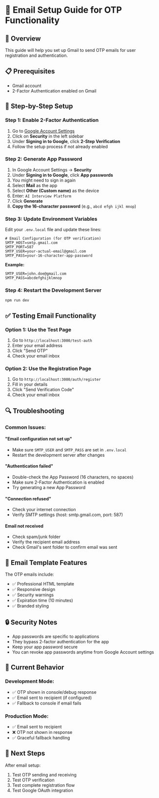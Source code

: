 # 📧 Email Setup Guide for OTP Functionality

## 🎯 Overview
This guide will help you set up Gmail to send OTP emails for user registration and authentication.

## 📋 Prerequisites
- Gmail account
- 2-Factor Authentication enabled on Gmail

## 🔧 Step-by-Step Setup

### Step 1: Enable 2-Factor Authentication
1. Go to [Google Account Settings](https://myaccount.google.com/)
2. Click on **Security** in the left sidebar
3. Under **Signing in to Google**, click **2-Step Verification**
4. Follow the setup process if not already enabled

### Step 2: Generate App Password
1. In Google Account Settings → **Security**
2. Under **Signing in to Google**, click **App passwords**
3. You might need to sign in again
4. Select **Mail** as the app
5. Select **Other (Custom name)** as the device
6. Enter: `AI Interview Platform`
7. Click **Generate**
8. **Copy the 16-character password** (e.g., `abcd efgh ijkl mnop`)

### Step 3: Update Environment Variables
Edit your `.env.local` file and update these lines:

```env
# Email Configuration (for OTP verification)
SMTP_HOST=smtp.gmail.com
SMTP_PORT=587
SMTP_USER=your-actual-email@gmail.com
SMTP_PASS=your-16-character-app-password
```

**Example:**
```env
SMTP_USER=john.doe@gmail.com
SMTP_PASS=abcdefghijklmnop
```

### Step 4: Restart the Development Server
```bash
npm run dev
```

## ✅ Testing Email Functionality

### Option 1: Use the Test Page
1. Go to `http://localhost:3000/test-auth`
2. Enter your email address
3. Click "Send OTP"
4. Check your email inbox

### Option 2: Use the Registration Page
1. Go to `http://localhost:3000/auth/register`
2. Fill in your details
3. Click "Send Verification Code"
4. Check your email inbox

## 🔍 Troubleshooting

### Common Issues:

#### "Email configuration not set up"
- Make sure `SMTP_USER` and `SMTP_PASS` are set in `.env.local`
- Restart the development server after changes

#### "Authentication failed"
- Double-check the App Password (16 characters, no spaces)
- Make sure 2-Factor Authentication is enabled
- Try generating a new App Password

#### "Connection refused"
- Check your internet connection
- Verify SMTP settings (host: smtp.gmail.com, port: 587)

#### Email not received
- Check spam/junk folder
- Verify the recipient email address
- Check Gmail's sent folder to confirm email was sent

## 🎨 Email Template Features

The OTP emails include:
- ✅ Professional HTML template
- ✅ Responsive design
- ✅ Security warnings
- ✅ Expiration time (10 minutes)
- ✅ Branded styling

## 🔒 Security Notes

- App passwords are specific to applications
- They bypass 2-factor authentication for the app
- Keep your app password secure
- You can revoke app passwords anytime from Google Account settings

## 📝 Current Behavior

### Development Mode:
- ✅ OTP shown in console/debug response
- ✅ Email sent to recipient (if configured)
- ✅ Fallback to console if email fails

### Production Mode:
- ✅ Email sent to recipient
- ❌ OTP not shown in response
- ✅ Graceful fallback handling

## 🚀 Next Steps

After email setup:
1. Test OTP sending and receiving
2. Test OTP verification
3. Test complete registration flow
4. Test Google OAuth integration
